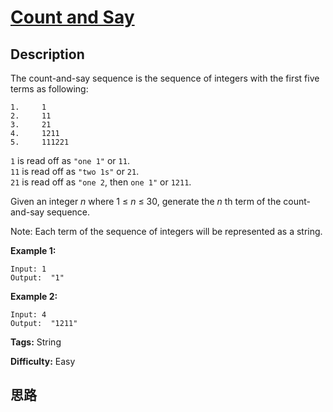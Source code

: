 # [Count and Say][title]

## Description

The count-and-say sequence is the sequence of integers with the first five
terms as following:
            1.     1    2.     11    3.     21    4.     1211    5.     111221    

`1` is read off as `"one 1"` or `11`.  
`11` is read off as `"two 1s"` or `21`.  
`21` is read off as `"one 2`, then `one 1"` or `1211`.

Given an integer _n_  where 1 ≤ _n_ ≤ 30, generate the _n_ th term of the
count-and-say sequence.

Note: Each term of the sequence of integers will be represented as a string.



**Example 1:**
            Input: 1    Output:  "1"    

**Example 2:**
            Input: 4    Output:  "1211"


**Tags:** String

**Difficulty:** Easy

## 思路

[title]: https://leetcode.com/problems/count-and-say
